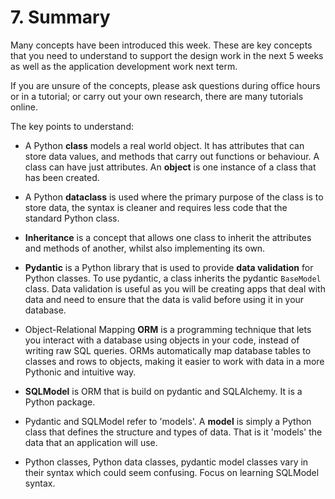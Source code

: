 # 7. Summary

Many concepts have been introduced this week. These are key concepts that you need to understand to support the design
work in the next 5 weeks as well as the application development work next term.

If you are unsure of the concepts, please ask questions during office hours or in a tutorial; or carry out your own
research, there are many tutorials online.

The key points to understand:

- A Python **class** models a real world object. It has attributes that can store data values, and methods that carry
  out functions or behaviour. A class can have just attributes. An **object** is one instance of a class that has been
  created.

- A Python **dataclass** is used where the primary purpose of the class is to store data, the syntax is cleaner and
  requires less code that the standard Python class.

- **Inheritance** is a concept that allows one class to inherit the attributes and methods of another, whilst also
  implementing its own.

- **Pydantic** is a Python library that is used to provide **data validation** for Python classes. To use pydantic, a
  class inherits the pydantic `BaseModel` class. Data validation is useful as you will be creating apps that deal with
  data and need to ensure that the data is valid before using it in your database.

- Object-Relational Mapping **ORM** is a programming technique that lets you interact with a database using objects in
  your code, instead of writing raw SQL queries. ORMs automatically map database tables to classes and rows to objects,
  making it easier to work with data in a more Pythonic and intuitive way.

- **SQLModel** is ORM that is build on pydantic and SQLAlchemy. It is a Python package.

- Pydantic and SQLModel refer to 'models'. A **model** is simply a Python class that defines the structure and types of
  data. That is it 'models' the data that an application will use.

- Python classes, Python data classes, pydantic model classes vary in their syntax which could seem confusing. Focus on
  learning SQLModel syntax.
